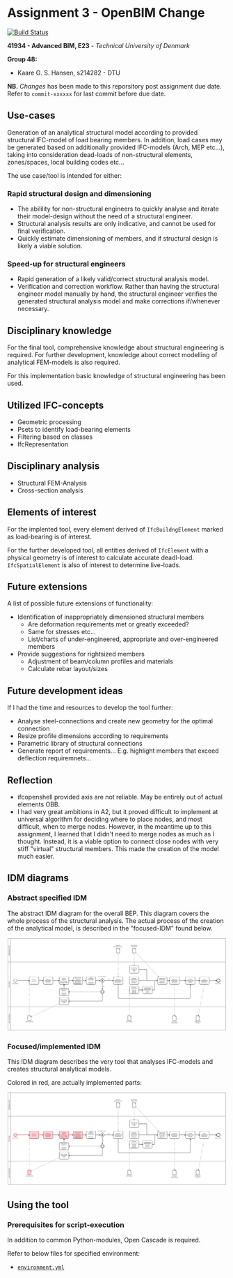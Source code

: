 # Assignment 3 - OpenBIM Change

[![Build Status](https://github.com/KaareH/DTU_E23_41934_Advanced-BIM/actions/workflows/python-package-conda-A3.yml/badge.svg)](https://github.com/KaareH/DTU_E23_41934_Advanced-BIM/actions)

__41934 - Advanced BIM, E23__ - _Technical University of Denmark_

**Group 48:**
- Kaare G. S. Hansen, s214282 - DTU

**NB.** _Changes_ has been made to this reporsitory post assignment due date. Refer to `commit-xxxxxx` for last commit before due date.

## Use-cases

Generation of an analytical structural model according to provided structural IFC-model of load bearing members.
In addition, load cases may be generated based on additionally provided IFC-models (Arch, MEP etc...), taking into consideration dead-loads of non-structural elements, zones/spaces, local building codes etc...

The use case/tool is intended for either:

### Rapid structural design and dimensioning

- The abilility for non-structural engineers to quickly analyse and iterate their model-design without the need of a structural engineer.
- Structural analysis results are only indicative, and cannot be used for final verification.
- Quickly estimate dimensioning of members, and if structural design is likely a viable solution.


### Speed-up for structural engineers

- Rapid generation of a likely valid/correct structural analysis model.
- Verification and correction workflow. Rather than having the structural engineer model manually by hand, the structural engineer verifies the generated structural analysis model and make corrections if/whenever necessary.


## Disciplinary knowledge

For the final tool, comprehensive knowledge about structural engineering is required.
For further development, knowledge about correct modelling of analytical FEM-models is also required.

For this implementation basic knowledge of structural engineering has been used.


## Utilized IFC-concepts

- Geometric processing
- Psets to identify load-bearing elements
- Filtering based on classes
- IfcRepresentation

## Disciplinary analysis

- Structural FEM-Analysis
- Cross-section analysis

## Elements of interest

For the implented tool, every element derived of `IfcBuildngElement` marked as load-bearing is of interest.

For the further developed tool, all entities derived of `IfcElement` with a physical geometry is of interest to calculate accurate deadl-load. `IfcSpatialElement` is also of interest to determine live-loads.


## Future extensions
A list of possible future extensions of functionality:

- Identification of inappropriately dimensioned structural members
    - Are deformation requirements met or greatly exceeded?
    - Same for stresses etc...
    - List/charts of under-engineered, appropriate and over-engineered members
- Provide suggestions for rightsized members
    - Adjustment of beam/column profiles and materials
    - Calculate rebar layout/sizes

## Future development ideas

If I had the time and resources to develop the tool further:

- Analyse steel-connections and create new geometry for the optimal connection
- Resize profile dimensions according to requirements
- Parametric library of structural connections
- Generate report of requirements... E.g. highlight members that exceed deflection requiremnets...

## Reflection
- ifcopenshell provided axis are not reliable. May be entirely out of actual elements OBB.
- I had very great ambitions in A2, but it proved difficult to implement at universal algorithm for deciding where to place nodes, and most difficult, when to merge nodes. However, in the meantime up to this assignment, I learned that I didn't need to merge nodes as much as I thought. Instead, it is a viable option to connect close nodes with very stiff "virtual" structural members. This made the creation of the model much easier.


## IDM diagrams

### Abstract specified IDM

The abstract IDM diagram for the overall BEP. This diagram covers the whole process of the structural analysis. The actual process of the creation of the analytical model, is described in the "focused-IDM" found below. 

<!--
https://demo.bpmn.io/new
-->
![IDM-abstract](diagrams/IDM-abstract.svg)


### Focused/implemented IDM

This IDM diagram describes the very tool that analyses IFC-models and creates structural analytical models.

Colored in red, are actually implemented parts:

![IDM-implemented](diagrams/IDM-implemented.svg)


## Using the tool

### Prerequisites for script-execution

In addition to common Python-modules, Open Cascade is required.

Refer to below files for specified environment:

- [`environment.yml`](environment.yml)
